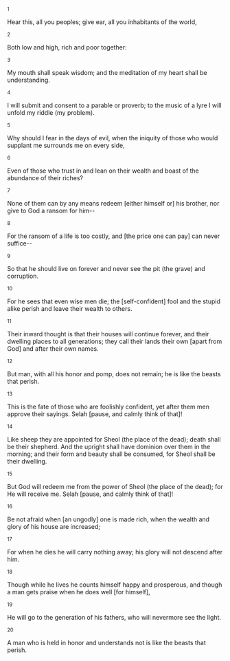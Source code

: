 <sup>1</sup> 

Hear this, all you peoples; give ear, all you inhabitants of the world, 

<sup>2</sup> 

Both low and high, rich and poor together: 

<sup>3</sup> 

My mouth shall speak wisdom; and the meditation of my heart shall be understanding. 

<sup>4</sup> 

I will submit and consent to a parable or proverb; to the music of a lyre I will unfold my riddle (my problem). 

<sup>5</sup> 

Why should I fear in the days of evil, when the iniquity of those who would supplant me surrounds me on every side, 

<sup>6</sup> 

Even of those who trust in and lean on their wealth and boast of the abundance of their riches? 

<sup>7</sup> 

None of them can by any means redeem [either himself or] his brother, nor give to God a ransom for him-- 

<sup>8</sup> 

For the ransom of a life is too costly, and [the price one can pay] can never suffice-- 

<sup>9</sup> 

So that he should live on forever and never see the pit (the grave) and corruption. 

<sup>10</sup> 

For he sees that even wise men die; the [self-confident] fool and the stupid alike perish and leave their wealth to others. 

<sup>11</sup> 

Their inward thought is that their houses will continue forever, and their dwelling places to all generations; they call their lands their own [apart from God] and after their own names. 

<sup>12</sup> 

But man, with all his honor and pomp, does not remain; he is like the beasts that perish. 

<sup>13</sup> 

This is the fate of those who are foolishly confident, yet after them men approve their sayings. Selah [pause, and calmly think of that]! 

<sup>14</sup> 

Like sheep they are appointed for Sheol (the place of the dead); death shall be their shepherd. And the upright shall have dominion over them in the morning; and their form and beauty shall be consumed, for Sheol shall be their dwelling. 

<sup>15</sup> 

But God will redeem me from the power of Sheol (the place of the dead); for He will receive me. Selah [pause, and calmly think of that]! 

<sup>16</sup> 

Be not afraid when [an ungodly] one is made rich, when the wealth and glory of his house are increased; 

<sup>17</sup> 

For when he dies he will carry nothing away; his glory will not descend after him. 

<sup>18</sup> 

Though while he lives he counts himself happy and prosperous, and though a man gets praise when he does well [for himself], 

<sup>19</sup> 

He will go to the generation of his fathers, who will nevermore see the light. 

<sup>20</sup> 

A man who is held in honor and understands not is like the beasts that perish.